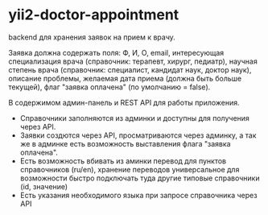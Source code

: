 # yii2-doctor-appointment
backend для хранения заявок на прием к врачу. 

Заявка должна содержать поля: Ф, И, О, email, интересующая специализация врача (справочник: терапевт, хирург, педиатр), научная степень врача (справочник: специалист, кандидат наук, доктор наук), описание проблемы, желаемая дата приема (должна быть больше текущей), флаг "заявка оплачена" (по умолчанию = false).

В содержимом админ-панель и REST API для работы приложения.

- Справочники заполняются из админки и доступны для получения через API.
- Заявки создются через API, просматриваются через админку, а так же в админке есть возможность выставления флага "заявка оплачена".
- Есть возможность вбивать из аминки перевод для пунктов справочников (ru/en), хранение переводов универсальное для возможности быстро подключать туда другие типовые справочники (id, значение)
- Есть указания необходимого языка при запросе справочника через API
